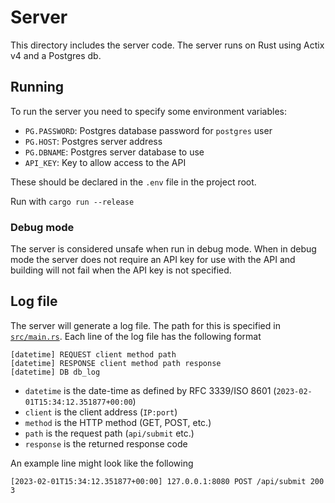 # Server

This directory includes the server code. The server runs on Rust using Actix v4 and a Postgres db.

## Running

To run the server you need to specify some environment variables:
- `PG.PASSWORD`: Postgres database password for `postgres` user
- `PG.HOST`: Postgres server address
- `PG.DBNAME`: Postgres server database to use
- `API_KEY`: Key to allow access to the API

These should be declared in the `.env` file in the project root.

Run with `cargo run --release`

### Debug mode

The server is considered unsafe when run in debug mode. When in debug mode the server does not require an API key for use with the API and building will not fail when the API key is not specified.

## Log file

The server will generate a log file. The path for this is specified in [`src/main.rs`](src/main.rs). Each line of the log file has the following format

```
[datetime] REQUEST client method path
[datetime] RESPONSE client method path response
[datetime] DB db_log
```

- `datetime` is the date-time as defined by RFC 3339/ISO 8601 (`2023-02-01T15:34:12.351877+00:00`)
- `client` is the client address (`IP:port`)
- `method` is the HTTP method (GET, POST, etc.)
- `path` is the request path (`api/submit` etc.)
- `response` is the returned response code

An example line might look like the following

```
[2023-02-01T15:34:12.351877+00:00] 127.0.0.1:8080 POST /api/submit 200 3
```
